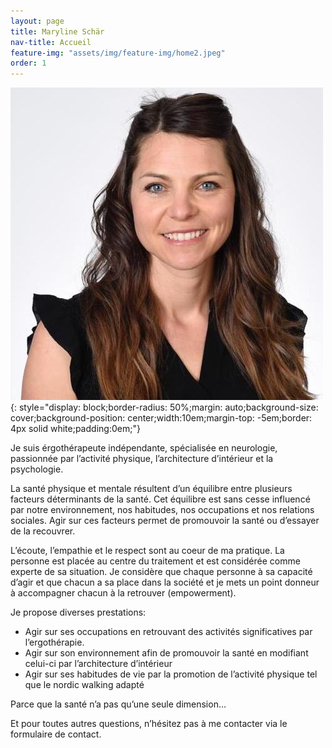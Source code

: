 ```yaml
---
layout: page
title: Maryline Schär
nav-title: Accueil
feature-img: "assets/img/feature-img/home2.jpeg"
order: 1
---
```


![](/assets/img/feature-img/maryline-sq.jpg){: style="display: block;border-radius: 50%;margin: auto;background-size: cover;background-position: center;width:10em;margin-top: -5em;border: 4px solid white;padding:0em;"}

Je suis érgothérapeute indépendante, spécialisée en neurologie, passionnée par l’activité physique, l’architecture d’intérieur et la psychologie.

La santé physique et mentale résultent d’un équilibre entre plusieurs facteurs déterminants de la santé. Cet équilibre est sans cesse influencé par notre environnement, nos habitudes, nos occupations et nos relations sociales. Agir sur ces facteurs permet de promouvoir la santé ou d’essayer de la recouvrer. 

L’écoute, l’empathie et le respect sont au coeur de ma pratique. La personne est placée au centre du traitement et est considérée comme experte de sa situation. Je considère que chaque personne à sa capacité d’agir et que chacun a sa place dans la société et je mets un point donneur à accompagner chacun à la retrouver (empowerment).

Je propose diverses prestations:

- Agir sur ses occupations en retrouvant des activités significatives par l’ergothérapie.
- Agir sur son environnement afin de promouvoir la santé en modifiant celui-ci par l’architecture d’intérieur
- Agir sur ses habitudes de vie par la promotion de l’activité physique tel que le nordic walking adapté

Parce que la santé n’a pas qu’une seule dimension…

Et pour toutes autres questions, n’hésitez pas à me contacter via le formulaire de contact.
 